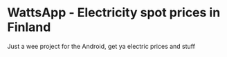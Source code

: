 # WattsApp - Electricity spot prices in Finland
Just a wee project for the Android, get ya electric prices and stuff
